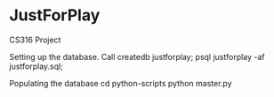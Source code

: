 # JustForPlay
CS316 Project

Setting up the database.
  Call createdb justforplay; psql justforplay -af justforplay.sql;
  
Populating the database
  cd python-scripts
  python master.py
  
  
